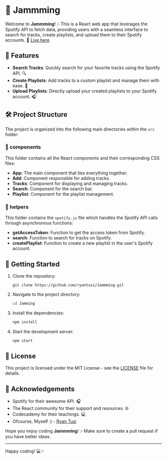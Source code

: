# 🎵 Jammming

Welcome to **Jammming**! 🎶 This is a React web app that leverages the Spotify API to fetch data, providing users with a seamless interface to search for tracks, create playlists, and upload them to their Spotify accounts. 🚀 [Live here](https://jammming-rt.netlify.app/)

## 🌟 Features

- **Search Tracks**: Quickly search for your favorite tracks using the Spotify API. 🔍
- **Create Playlists**: Add tracks to a custom playlist and manage them with ease. 📃
- **Upload Playlists**: Directly upload your created playlists to your Spotify account. 🎧

## 🛠️ Project Structure

The project is organized into the following main directories within the `src` folder:

### 📂 components

This folder contains all the React components and their corresponding CSS files:

- **App**: The main component that ties everything together.
- **Add**: Component responsible for adding tracks.
- **Tracks**: Component for displaying and managing tracks.
- **Search**: Component for the search bar.
- **Playlist**: Component for the playlist management.

### 📂 helpers

This folder contains the `spotify.js` file which handles the Spotify API calls through asynchronous functions:

- **getAccessToken**: Function to get the access token from Spotify.
- **search**: Function to search for tracks on Spotify.
- **createPlaylist**: Function to create a new playlist in the user's Spotify account.

## 🚀 Getting Started

1. Clone the repository:
    ```
    git clone https://github.com/ryantusi/Jammming.git
    ```
2. Navigate to the project directory:
    ```sh
    cd Jamming
    ```
3. Install the dependencies:
    ```sh
    npm install
    ```
4. Start the development server:
    ```sh
    npm start
    ```

## 📝 License

This project is licensed under the MIT License - see the [LICENSE](LICENSE) file for details.

## 🙌 Acknowledgements

- Spotify for their awesome API. 🎧
- The React community for their support and resources. 🌐
- Codecademy for their teachings. 💻
- Ofcourse, Myself :) - [Ryan Tusi](https://www.linkedin.com/in/ryantusi/)

Hope you nnjoy coding **Jammming**! 🎶 Make sure to create a pull request if you have better ideas.

---

Happy coding! 💻✨

